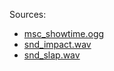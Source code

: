 Sources:
* [msc_showtime.ogg](https://www.youtube.com/watch?v=i7D4amG6FuA)
* [snd_impact.wav](https://www.youtube.com/watch?v=fB8VGJnDUik)
* [snd_slap.wav](https://www.youtube.com/watch?v=GYbRI6NuBbI)